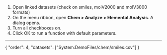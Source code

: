 1. Open linked datasets (check on smiles, molV2000 and molV3000 formats)
2. On the menu ribbon, open **Chem > Analyze > Elemental Analysis**. A dialog opens.
2. Turn all checkboxes on.
3. Click OK to run a function with default parameters.
---
{
  "order": 4,
  "datasets": ["System:DemoFiles/chem/smiles.csv"]
}
